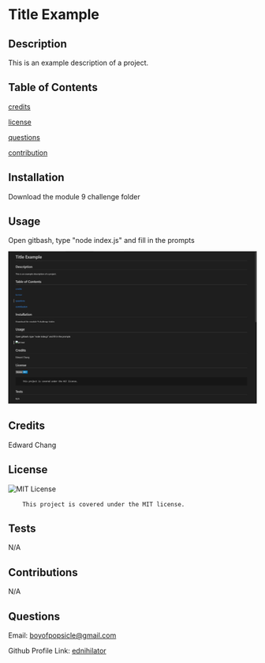 # Title Example

## Description

This is an example description of a project.

## Table of Contents 

[credits](#credits)

[license](#license)

[questions](#questions)

[contribution](#contribution)

## Installation

Download the module 9 challenge folder

## Usage

Open gitbash, type "node index.js" and fill in the prompts

   ![alt text](assets/images/screenshot.png)

## Credits

Edward Chang

## License

![MIT License](https://img.shields.io/badge/license-MIT-blue.svg)

        This project is covered under the MIT license.

## Tests

N/A

## Contributions

N/A

## Questions

Email: boyofpopsicle@gmail.com

Github Profile Link: [ednihilator](https://www.github.com/ednihilator)